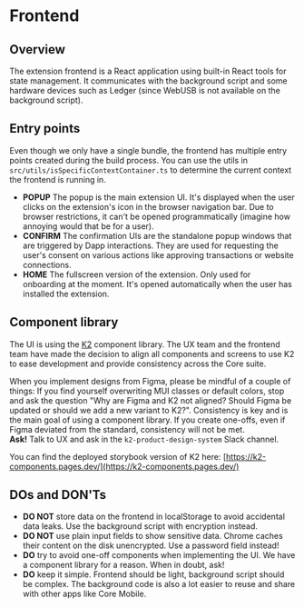 # Frontend

## Overview

The extension frontend is a React application using built-in React tools for state management. It communicates with the background script and some hardware devices such as Ledger (since WebUSB is not available on the background script).

## Entry points

Even though we only have a single bundle, the frontend has multiple entry points created during the build process. You can use the utils in `src/utils/isSpecificContextContainer.ts` to determine the current context the frontend is running in.

- **POPUP** The popup is the main extension UI. It's displayed when the user clicks on the extension's icon in the browser navigation bar. Due to browser restrictions, it can't be opened programmatically (imagine how annoying would that be for a user).
- **CONFIRM** The confirmation UIs are the standalone popup windows that are triggered by Dapp interactions. They are used for requesting the user's consent on various actions like approving transactions or website connections.
- **HOME** The fullscreen version of the extension. Only used for onboarding at the moment. It's opened automatically when the user has installed the extension.

## Component library

The UI is using the [K2](https://github.com/ava-labs/k2-components) component library.
The UX team and the frontend team have made the decision to align all components and screens to use K2 to ease development and provide consistency across the Core suite.

When you implement designs from Figma, please be mindful of a couple of things:
If you find yourself overwriting MUI classes or default colors, stop and ask the question "Why are Figma and K2 not aligned? Should Figma be updated or should we add a new variant to K2?". Consistency is key and is the main goal of using a component library. If you create one-offs, even if Figma deviated from the standard, consistency will not be met.<br/>
**Ask!** Talk to UX and ask in the `k2-product-design-system` Slack channel.

You can find the deployed storybook version of K2 here: [https://k2-components.pages.dev/](https://k2-components.pages.dev/)

## DOs and DON'Ts

- **DO NOT** store data on the frontend in localStorage to avoid accidental data leaks. Use the background script with encryption instead.
- **DO NOT** use plain input fields to show sensitive data. Chrome caches their content on the disk unencrypted. Use a password field instead!
- **DO** try to avoid one-off components when implementing the UI. We have a component library for a reason. When in doubt, ask!
- **DO** keep it simple. Frontend should be light, background script should be complex. The background code is also a lot easier to reuse and share with other apps like Core Mobile.
